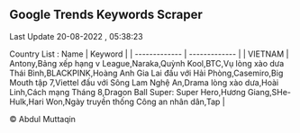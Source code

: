

## Google Trends Keywords Scraper 
 
Last Update 20-08-2022 , 05:38:23

Country List :
 Name  | Keyword |
| ------------- | ------------- |
| VIETNAM | Antony,Bảng xếp hạng v League,Naraka,Quỳnh Kool,BTC,Vụ lòng xào dưa Thái Bình,BLACKPINK,Hoàng Anh Gia Lai đấu với Hải Phòng,Casemiro,Big Mouth tập 7,Viettel đấu với Sông Lam Nghệ An,Drama lòng xào dưa,Hoài Linh,Cách mạng Tháng 8,Dragon Ball Super: Super Hero,Hương Giang,SHe-Hulk,Hari Won,Ngày truyền thống Công an nhân dân,Tap |



© Abdul Muttaqin 
